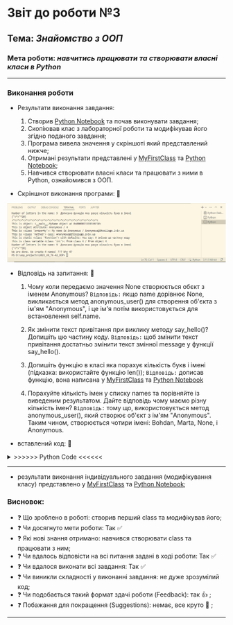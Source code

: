 # Звіт до роботи №3
## Тема: _Знайомство з ООП_
### Мета роботи: _навчитись працювати та створювати власні класи в Python_
---
### Виконання роботи
- Результати виконання завдання:
    1. Створив [Python Notebook](MyFirstClass.ipynb) та почав виконувати завдання;
    1. Скопіював клас з лабораторної роботи та модифікував його згідно поданого завдання; 
    1. Програма вивела значення у скріншоті який представлений нижче;
    1. Отримані результати представлені у [MyFirstClass](MyFirstClass.py) та [Python Notebook](MyFirstClass.ipynb);
    1. Навчився створювати власні класи та працювати з ними в Python, ознайомився з ООП.

- Скріншнот виконання програми: :star2:

![class_screen](class_screen.png) 

- Відповідь на запитання: :star2:
   1. Чому коли передаємо значення None створюється обєкт з іменем Anonymous?
   `Відповідь:` якщо name дорівнює None, викликається метод anonymous_user() для створення об'єкта з ім'ям "Anonymous", і це ім'я потім використовується для встановлення self.name.

   1. Як змінити текст привітання при виклику методу say_hello()? Допишіть цю частину коду.
   `Відповідь:` щоб змінити текст привітання достатньо змінити текст змінної message у функції say_hello().

   1. Допишіть функцію в класі яка порахує кількість букв і імені (підказка: використайте функцію len());
   `Відповідь:` дописав функцію, вона написана у [MyFirstClass](MyFirstClass.py) та [Python Notebook](MyFirstClass.ipynb)

   1. Порахуйте кількість імен у списку names та порівняйте із виведеним результатом. Дайте відповідь чому маємо різну кількість імен?
   `Відповідь:` тому що, використовується метод anonymous_user(), який створює об'єкт з ім'ям "Anonymous". Таким чином, створюється чотири імені: Bohdan, Marta, None, і Anonymous.

- вставлений код: :star2:
<details><summary> >>>>>> Python Code <<<<<< </summary>

### Перша програма (class) на ООП
```python

class MyName:
    """Опис класу / Документація
    """
    total_names = 0 #Class Variable

    def __init__(self, name=None) -> None:
        self.name = name if name is not None else self.anonymous_user().name #Class attributes / Instance variables
        MyName.total_names += 1 #modify class variable
        self.my_id = self.total_names

    @property
    def whoami(self): 
        """Class property
        return: повертаємо імя 
        """
        return f"My name is {self.name}"
    
    @property
    def my_email(self) -> str:
        """Class property
        return: повертаємо емейл
        """
        return self.create_email()
    
    def create_email(self) -> str:
        """Instance method
        """
        return f"{self.name}@itcollege.lviv.ua"

    @classmethod
    def anonymous_user(cls):
        """Classs method
        """
        return cls("Anonymous")
    
    @staticmethod
    def say_hello(message="Я змінив цю частину коду"):  # змінив текст привітання
        """Static method
        """
        return f"You say: {message}" 
    
    def count_letters(self):

        return len([char for char in self.name])
        


print("Let's Start!")

names = ("Bohdan", "Marta","Vitalyi", None)
all_names = {name: MyName(name) for name in names} 
# Щоб програма виводила тільки існуючі ім'я а не метод anonymous_user(), то можна вставити цей код: 
# all_names = {name: MyName(name) for name in names if name is not None}



for name, me in all_names.items():
    print(f"""{">*<"*20}
This is object: {me} 
This is object attribute: {me.name} / {me.my_id}
This is {type(MyName.whoami)}: {me.whoami} / {me.my_email}
This is {type(me.create_email)} call: {me.create_email()}
This is static {type(MyName.say_hello)} with defaults: {me.say_hello()} 
This is class variable {type(MyName.total_names)}: from class {MyName.total_names} / from object {me.total_names}
Number of letters in the name: {me.count_letters()} """" Дописано функцію яка рахує кількість букв в імені """"
{"<*>"*20}""") 

print(f"We are done. We create {me.total_names} names! ??? Why {MyName.total_names}?")


```
</details>

---
- результати виконання індивідуального завдання (модифікування класу) представлено у [MyFirstClass](MyFirstClass.py) та [Python Notebook](.ipynb);

### Висновок: 
- :question: Що зроблено в роботі: створив перший class та модифікував його;
- :question: Чи досягнуто мети роботи: Так :white_check_mark:
- :question: Які нові знання отримано: навчився створювати class та працювати з ним;
- :question: Чи вдалось відповісти на всі питання задані в ході роботи: Так :white_check_mark:
- :question: Чи вдалося виконати всі завдання: Так :white_check_mark:
- :question: Чи виникли складності у виконанні завдання: не дуже зрозумілий код;
- :question: Чи подобається такий формат здачі роботи (Feedback): так :+1: ; 
- :question: Побажання для покращення (Suggestions): немає, все круто :clap: ;
---
